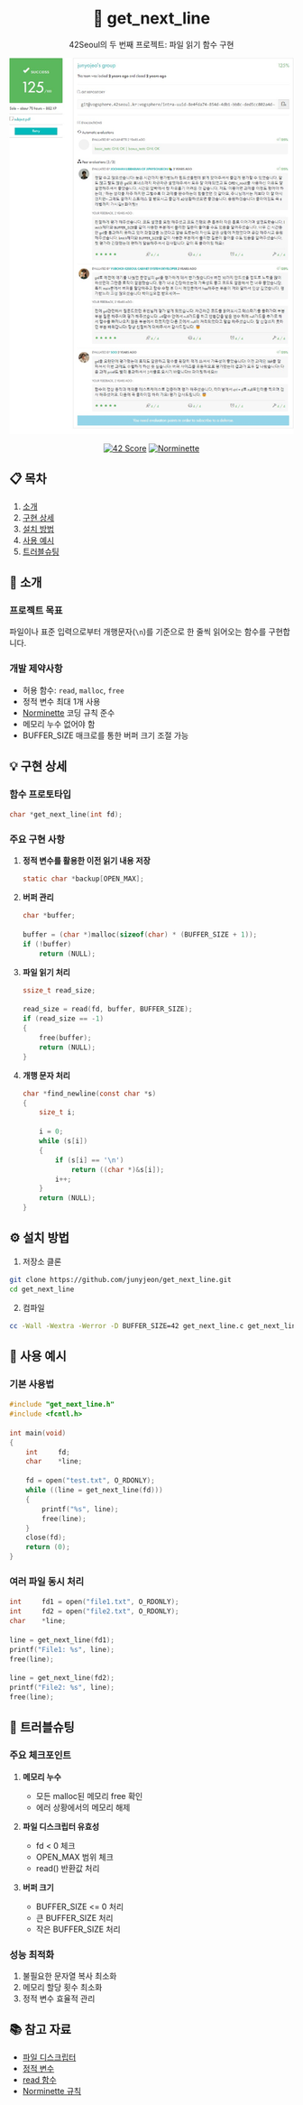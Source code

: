 <div align="center">
  <h1>📖 get_next_line</h1>
  <p>42Seoul의 두 번째 프로젝트: 파일 읽기 함수 구현</p>

  <img src="assets/gnl_review.jpg" alt="42 Seoul GNL Code Review" width="800"/>

  [![42 Score](https://img.shields.io/badge/Score-125%2F100-success?style=for-the-badge&logo=42)](https://github.com/junyjeon/get_next_line)
  [![Norminette](https://img.shields.io/badge/Norminette-passing-brightgreen?style=for-the-badge)](https://github.com/42School/norminette)
</div>

## 📋 목차
1. [소개](#-소개)
2. [구현 상세](#-구현-상세)
3. [설치 방법](#️-설치-방법)
4. [사용 예시](#-사용-예시)
5. [트러블슈팅](#-트러블슈팅)

## 📝 소개

### 프로젝트 목표
파일이나 표준 입력으로부터 개행문자(`\n`)를 기준으로 한 줄씩 읽어오는 함수를 구현합니다.

### 개발 제약사항
- 허용 함수: `read`, `malloc`, `free`
- 정적 변수 최대 1개 사용
- [Norminette](https://github.com/42School/norminette) 코딩 규칙 준수
- 메모리 누수 없어야 함
- BUFFER_SIZE 매크로를 통한 버퍼 크기 조절 가능

## 💡 구현 상세

### 함수 프로토타입
```c
char *get_next_line(int fd);
```

### 주요 구현 사항
1. **정적 변수를 활용한 이전 읽기 내용 저장**
   ```c
   static char *backup[OPEN_MAX];
   ```

2. **버퍼 관리**
   ```c
   char *buffer;
   
   buffer = (char *)malloc(sizeof(char) * (BUFFER_SIZE + 1));
   if (!buffer)
       return (NULL);
   ```

3. **파일 읽기 처리**
   ```c
   ssize_t read_size;
   
   read_size = read(fd, buffer, BUFFER_SIZE);
   if (read_size == -1)
   {
       free(buffer);
       return (NULL);
   }
   ```

4. **개행 문자 처리**
   ```c
   char *find_newline(const char *s)
   {
       size_t i;

       i = 0;
       while (s[i])
       {
           if (s[i] == '\n')
               return ((char *)&s[i]);
           i++;
       }
       return (NULL);
   }
   ```

## ⚙️ 설치 방법

1. 저장소 클론
```bash
git clone https://github.com/junyjeon/get_next_line.git
cd get_next_line
```

2. 컴파일
```bash
cc -Wall -Wextra -Werror -D BUFFER_SIZE=42 get_next_line.c get_next_line_utils.c
```

## 📖 사용 예시

### 기본 사용법
```c
#include "get_next_line.h"
#include <fcntl.h>

int main(void)
{
    int     fd;
    char    *line;

    fd = open("test.txt", O_RDONLY);
    while ((line = get_next_line(fd)))
    {
        printf("%s", line);
        free(line);
    }
    close(fd);
    return (0);
}
```

### 여러 파일 동시 처리
```c
int     fd1 = open("file1.txt", O_RDONLY);
int     fd2 = open("file2.txt", O_RDONLY);
char    *line;

line = get_next_line(fd1);
printf("File1: %s", line);
free(line);

line = get_next_line(fd2);
printf("File2: %s", line);
free(line);
```

## 🔧 트러블슈팅

### 주요 체크포인트
1. **메모리 누수**
   - 모든 malloc된 메모리 free 확인
   - 에러 상황에서의 메모리 해제

2. **파일 디스크립터 유효성**
   - fd < 0 체크
   - OPEN_MAX 범위 체크
   - read() 반환값 처리

3. **버퍼 크기**
   - BUFFER_SIZE <= 0 처리
   - 큰 BUFFER_SIZE 처리
   - 작은 BUFFER_SIZE 처리

### 성능 최적화
1. 불필요한 문자열 복사 최소화
2. 메모리 할당 횟수 최소화
3. 정적 변수 효율적 관리

## 📚 참고 자료
- [파일 디스크립터](https://www.notion.so/File-Descriptor-5ed2183a05ad4016b11b8869f9c2c337)
- [정적 변수](https://www.notion.so/Static-Variable-0f39c89f726d4e4f9b4775061bdf8ac5)
- [read 함수](https://man7.org/linux/man-pages/man2/read.2.html)
- [Norminette 규칙](https://github.com/42School/norminette/blob/master/pdf/en.norm.pdf)
